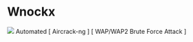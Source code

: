 # Wnockx
<img src="https://github.com/Layvth/wnockx/tree/main/src/banner.png"> 
Automated [ Aircrack-ng ] [ WAP/WAP2 Brute Force Attack ]
